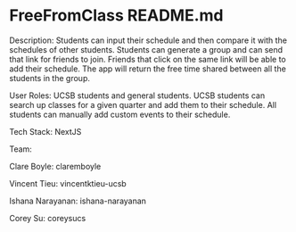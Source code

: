 # FreeFromClass README.md

Description: Students can input their schedule and then compare it with the schedules of other students. Students can generate a group and can send that link for friends to join. Friends that click on the same link will be able to add their schedule. The app will return the free time shared between all the students in the group.

User Roles: UCSB students and general students.
UCSB students can search up classes for a given quarter and add them to their schedule.
All students can manually add custom events to their schedule.

Tech Stack: NextJS

Team:

Clare Boyle: claremboyle

Vincent Tieu: vincentktieu-ucsb

Ishana Narayanan: ishana-narayanan

Corey Su: coreysucs
